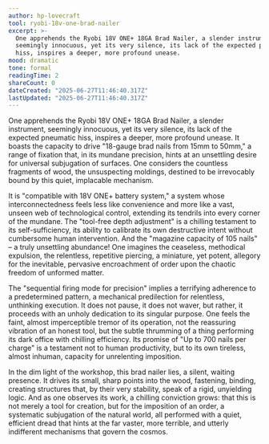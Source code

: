 ```yaml
---
author: hp-lovecraft
tool: ryobi-18v-one-brad-nailer
excerpt: >-
  One apprehends the Ryobi 18V ONE+ 18GA Brad Nailer, a slender instrument,
  seemingly innocuous, yet its very silence, its lack of the expected pneumatic
  hiss, inspires a deeper, more profound unease.
mood: dramatic
tone: formal
readingTime: 2
shareCount: 0
dateCreated: "2025-06-27T11:46:40.317Z"
lastUpdated: "2025-06-27T11:46:40.317Z"
---
```


One apprehends the Ryobi 18V ONE+ 18GA Brad Nailer, a slender instrument, seemingly innocuous, yet its very silence, its lack of the expected pneumatic hiss, inspires a deeper, more profound unease. It boasts the capacity to drive "18-gauge brad nails from 15mm to 50mm," a range of fixation that, in its mundane precision, hints at an unsettling desire for universal subjugation of surfaces. One considers the countless fragments of wood, the unsuspecting moldings, destined to be irrevocably bound by this quiet, implacable mechanism.

It is "compatible with 18V ONE+ battery system," a system whose interconnectedness feels less like convenience and more like a vast, unseen web of technological control, extending its tendrils into every corner of the mundane. The "tool-free depth adjustment" is a chilling testament to its self-sufficiency, its ability to calibrate its own destructive intent without cumbersome human intervention. And the "magazine capacity of 105 nails" – a truly unsettling abundance! One imagines the ceaseless, methodical expulsion, the relentless, repetitive piercing, a miniature, yet potent, allegory for the inevitable, pervasive encroachment of order upon the chaotic freedom of unformed matter.

The "sequential firing mode for precision" implies a terrifying adherence to a predetermined pattern, a mechanical predilection for relentless, unthinking execution. It does not pause, it does not waver, but rather, it proceeds with an unholy dedication to its singular purpose. One feels the faint, almost imperceptible tremor of its operation, not the reassuring vibration of an honest tool, but the subtle thrumming of a thing performing its dark office with chilling efficiency. Its promise of "Up to 700 nails per charge" is a testament not to human productivity, but to its own tireless, almost inhuman, capacity for unrelenting imposition.

In the dim light of the workshop, this brad nailer lies, a silent, waiting presence. It drives its small, sharp points into the wood, fastening, binding, creating structures that, by their very stability, speak of a rigid, unyielding logic. And as one observes its work, a chilling conviction grows: that this is not merely a tool for creation, but for the imposition of an order, a systematic subjugation of the natural world, all performed with a quiet, efficient dread that hints at the far vaster, more terrible, and utterly indifferent mechanisms that govern the cosmos.

